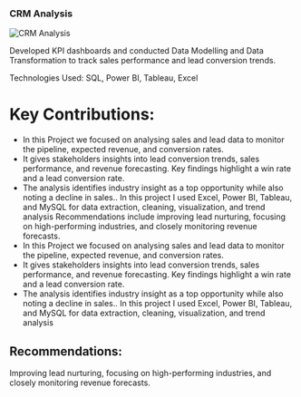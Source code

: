 ###   CRM Analysis
![CRM Analysis](https://github.com/user-attachments/assets/45f8f5b1-dcb4-486e-8b6d-b6e0b989ede4)

Developed KPI dashboards and conducted Data Modelling and Data Transformation to track
sales performance and lead conversion trends.

Technologies Used: SQL, Power BI, Tableau, Excel

# Key Contributions:
- In this Project we focused on analysing sales and lead data to monitor the pipeline, expected revenue, and conversion rates. 
- It gives stakeholders insights into lead conversion trends, sales performance, and revenue forecasting. Key findings highlight a win rate and a lead conversion rate.
- The analysis identifies industry insight as a top opportunity while also noting a decline in sales.. In this project I used Excel, Power BI, Tableau, and MySQL for data extraction, cleaning, visualization, and 
  trend analysis Recommendations include improving lead nurturing, focusing on high-performing industries, and closely monitoring revenue forecasts.
- In this Project we focused on analysing sales and lead data to monitor the pipeline, expected revenue, and conversion rates. 
- It gives stakeholders insights into lead conversion trends, sales performance, and revenue forecasting. Key findings highlight a win rate and a lead conversion rate.
- The analysis identifies industry insight as a top opportunity while also noting a decline in sales.. In this project I used Excel, Power BI, Tableau, and MySQL for data extraction, cleaning, visualization, and 
  trend analysis 
## Recommendations:
Improving lead nurturing, focusing on high-performing industries, and closely monitoring revenue forecasts.

